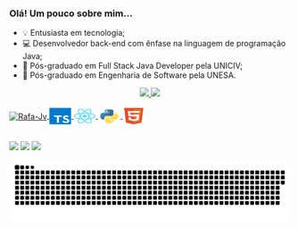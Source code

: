 ### Olá! Um pouco sobre mim...

- 💡 Entusiasta em tecnologia;
- 💻 Desenvolvedor back-end com ênfase na linguagem de programação Java;
- 📕 Pós-graduado em Full Stack Java Developer pela UNICIV;
- 📗 Pós-graduado em Engenharia de Software pela UNESA.

<div align="center">
  <a href="https://www.linkedin.com/in/rafael-mattos-moreira-414948197">
  <img height="180em" src="https://github-readme-stats.vercel.app/api?username=rafaelmattosrj&show_icons=true&theme=dark&include_all_commits=true&count_private=true"/>
  <img height="180em" src="https://github-readme-stats.vercel.app/api/top-langs/?username=rafaelmattosrj&layout=compact&langs_count=7&theme=dark"/>
</div>
<div style="display: inline_block"><br>
  <img align="center" alt="Rafa-Jv" height="30" width="40" src="https://cdn.jsdelivr.net/gh/devicons/devicon/icons/java/java-original.svg">
  <img align="center" alt="Rafa-Ts" height="30" width="40" src="https://raw.githubusercontent.com/devicons/devicon/master/icons/typescript/typescript-plain.svg">
  <img align="center" alt="Rafa-React" height="30" width="40" src="https://raw.githubusercontent.com/devicons/devicon/master/icons/react/react-original.svg">
  <img align="center" alt="Rafa-Python" height="30" width="40" src="https://raw.githubusercontent.com/devicons/devicon/master/icons/python/python-original.svg">
  <img align="center" alt="Rafa-HTML" height="30" width="40" src="https://raw.githubusercontent.com/devicons/devicon/master/icons/html5/html5-original.svg">
</div>
  
  ##
 
<div> 
  <a href="https://api.whatsapp.com/send?phone=5521983088512&text=Oi%20Rafael,%20tudo%20bem?" target="_blank"><img src="https://img.shields.io/badge/WhatsApp-25D366?style=for-the-badge&logo=whatsapp&logoColor=white" target="_blank"></a>
  <!--
<a href="https://instagram.com/rafael.mattos" target="_blank"><img src="https://img.shields.io/badge/-Instagram-%23E4405F?style=for-the-badge&logo=instagram&logoColor=white" target="_blank"></a>
-->
  <a href = "mailto:rafaelrj@live.com"><img src="https://img.shields.io/badge/Gmail-D14836?style=for-the-badge&logo=gmail&logoColor=white" target="_blank"></a>
  <a href="https://www.linkedin.com/in/rafael-mattos-moreira-414948197" target="_blank"><img src="https://img.shields.io/badge/-LinkedIn-%230077B5?style=for-the-badge&logo=linkedin&logoColor=white" target="_blank"></a> 
 
  ![Snake animation](https://github.com/rafaelmattosrj/rafaelmattosrj/blob/output/github-contribution-grid-snake.svg)
 
</div>

